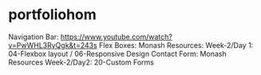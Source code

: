 # portfoliohom

Navigation Bar: https://www.youtube.com/watch?v=PwWHL3RyQgk&t=243s
Flex Boxes: Monash Resources: Week-2/Day 1: 04-Flexbox layout / 06-Responsive Design
Contact Form: Monash Resources Week-2/Day2: 20-Custom Forms
